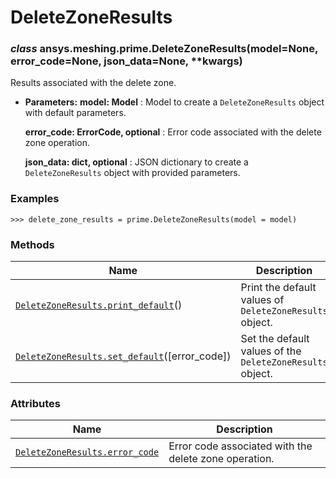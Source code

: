 # DeleteZoneResults

<a id="ansys.meshing.prime.DeleteZoneResults"></a>

### *class* ansys.meshing.prime.DeleteZoneResults(model=None, error_code=None, json_data=None, \*\*kwargs)

Results associated with the delete zone.

* **Parameters:**
  **model: Model**
  : Model to create a `DeleteZoneResults` object with default parameters.

  **error_code: ErrorCode, optional**
  : Error code associated with the delete zone operation.

  **json_data: dict, optional**
  : JSON dictionary to create a `DeleteZoneResults` object with provided parameters.

### Examples

```pycon
>>> delete_zone_results = prime.DeleteZoneResults(model = model)
```

<!-- !! processed by numpydoc !! -->

### Methods

| Name | Description |
|---------------------------------------------------------------------------------------------------------------------------------------------------------|-----------------------------------------------------------|
| [`DeleteZoneResults.print_default`](ansys.meshing.prime.DeleteZoneResults.print_default.md#ansys.meshing.prime.DeleteZoneResults.print_default)()       | Print the default values of `DeleteZoneResults` object.   |
| [`DeleteZoneResults.set_default`](ansys.meshing.prime.DeleteZoneResults.set_default.md#ansys.meshing.prime.DeleteZoneResults.set_default)([error_code]) | Set the default values of the `DeleteZoneResults` object. |

### Attributes

| Name | Description |
|------------------------------------------------------------------------------------------------------------------------------------------|---------------------------------------------------------|
| [`DeleteZoneResults.error_code`](ansys.meshing.prime.DeleteZoneResults.error_code.md#ansys.meshing.prime.DeleteZoneResults.error_code)   | Error code associated with the delete zone operation.   |
<!-- vale on -->